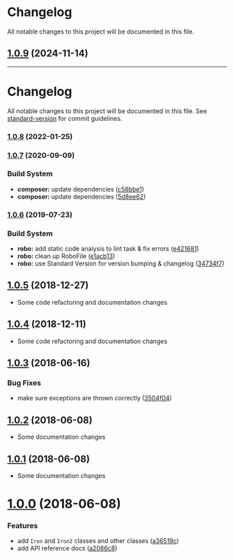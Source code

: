 <!--- BEGIN HEADER -->
# Changelog

All notable changes to this project will be documented in this file.
<!--- END HEADER -->

## [1.0.9](https://github.com/shawm11/iron-crypto-php/compare/v1.0.8...v1.0.9) (2024-11-14)


---

# Changelog

All notable changes to this project will be documented in this file. See [standard-version](https://github.com/conventional-changelog/standard-version) for commit guidelines.

### [1.0.8](https://github.com/shawm11/iron-crypto-php/compare/v1.0.7...v1.0.8) (2022-01-25)

### [1.0.7](https://github.com/shawm11/iron-crypto-php/compare/v1.0.6...v1.0.7) (2020-09-09)


### Build System

* **composer:** update dependencies ([c58bbe1](https://github.com/shawm11/iron-crypto-php/commit/c58bbe1))
* **composer:** update dependencies ([5d8ee62](https://github.com/shawm11/iron-crypto-php/commit/5d8ee62))



### [1.0.6](https://github.com/shawm11/iron-crypto-php/compare/v1.0.5...v1.0.6) (2019-07-23)


### Build System

* **robo:** add static code analysis to lint task & fix errors ([e421681](https://github.com/shawm11/iron-crypto-php/commit/e421681))
* **robo:** clean up RoboFile ([e1acb13](https://github.com/shawm11/iron-crypto-php/commit/e1acb13))
* **robo:** use Standard Version for version bumping & changelog ([34734f7](https://github.com/shawm11/iron-crypto-php/commit/34734f7))



## [1.0.5](https://github.com/shawm11/iron-crypto-php/compare/v1.0.4...v1.0.5) (2018-12-27)

* Some code refactoring and documentation changes



## [1.0.4](https://github.com/shawm11/iron-crypto-php/compare/v1.0.3...v1.0.4) (2018-12-11)

* Some code refactoring and documentation changes



## [1.0.3](https://github.com/shawm11/iron-crypto-php/compare/v1.0.2...v1.0.3) (2018-06-16)


### Bug Fixes

* make sure exceptions are thrown correctly ([3504f04](https://github.com/shawm11/iron-crypto-php/commit/3504f04))



## [1.0.2](https://github.com/shawm11/iron-crypto-php/compare/v1.0.1...v1.0.2) (2018-06-08)

* Some documentation changes



## [1.0.1](https://github.com/shawm11/iron-crypto-php/compare/v1.0.0...v1.0.1) (2018-06-08)

* Some documentation changes



# [1.0.0](https://github.com/shawm11/iron-crypto-php/compare/a36519c...v1.0.0) (2018-06-08)


### Features

* add `Iron` and `Iron2` classes and other classes ([a36519c](https://github.com/shawm11/iron-crypto-php/commit/a36519c))
* add API reference docs ([a2086c8](https://github.com/shawm11/iron-crypto-php/commit/a2086c8))
